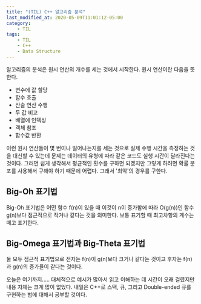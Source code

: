 ```yaml
---
title: "(TIL) C++ 알고리즘 분석"
last_modified_at: 2020-05-09T11:01:12-05:00
category: 
    - TIL
tags:
    - TIL
    - C++
    - Data Structure
---
```


알고리즘의 분석은 원시 연산의 개수를 세는 것에서 시작한다. 원시 연산이란 다음을 뜻한다.

- 변수에 값 할당
- 함수 호출
- 산술 연산 수행
- 두 값 비교
- 배열에 인덱싱
- 객체 참조
- 함수값 반환

이런 원시 연산들이 몇 번이나 일어나는지를 세는 것으로 실제 수행 시간을 측정하는 것을 대신할 수 있는데 문제는 데이터의 유형에 따라 같은 코드도 실행 시간이 달라진다는 것이다. 그러면 쉽게 생각해서 평균적인 횟수를 구하면 되겠지만 그렇게 하려면 확률 분포를 사용해서 구해야 하기 때문에 어렵다. 그래서 '최악'의 경우를 구한다.

## Big-Oh 표기법

Big-Oh 표기법은 어떤 함수 f(n)이 있을 때 이것이 n이 증가함에 따라 O(g(n))인 함수 g(n)보다 점근적으로 작거나 같다는 것을 의미한다. 보통 표기할 때 최고차항의 계수는 떼고 표기한다. 

## Big-Omega 표기법과 Big-Theta 표기법

둘 모두 점근적 표기법으로 전자는 f(n)이 g(n)보다 크거나 같다는 것이고 후자는 f(n)과 g(n)의 증가율이 같다는 것이다.

오늘은 여기까지..... 대체적으로 예시가 많아서 읽고 이해하는 데 시간이 오래 걸렸지만 내용 자체는 크게 많이 없었다. 내일은 C++로 스택, 큐, 그리고 Double-ended 큐를 구현하는 법에 대해서 공부할 것이다.